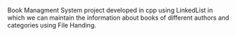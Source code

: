 Book Managment System project developed in cpp using LinkedList in which we can maintain the information about books of different authors and categories using File Handing.
